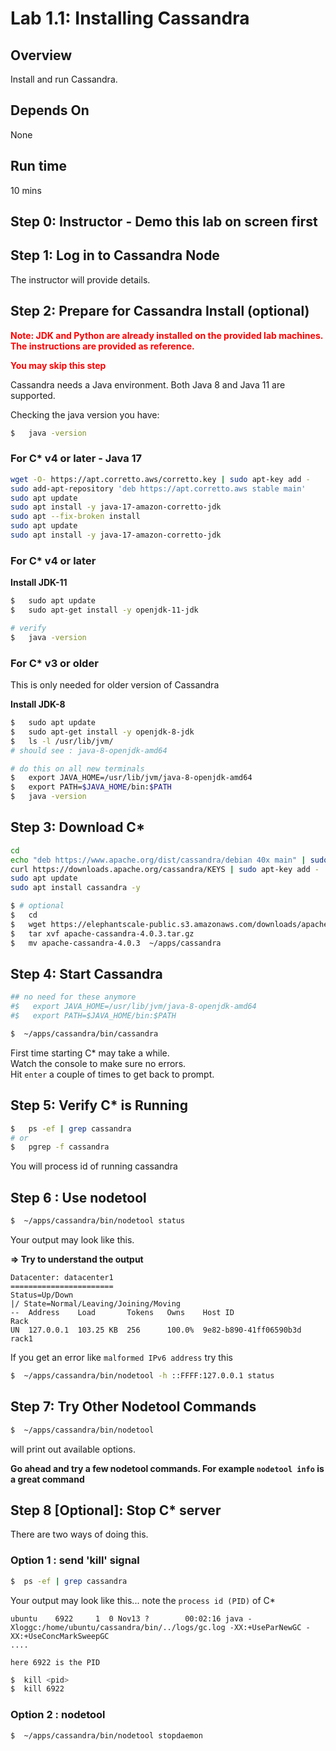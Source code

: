<link rel='stylesheet' href='../assets/css/main.css'/>

# Lab 1.1: Installing Cassandra

## Overview

Install and run Cassandra.

## Depends On

None

## Run time

10 mins

## Step 0: Instructor - Demo this lab on screen first

## Step 1: Log in to Cassandra Node

The instructor will provide details.

## Step 2: Prepare for Cassandra Install (optional)

<b> <span style="color:red;">
Note: JDK and Python are already installed on the provided lab machines.  The instructions are provided as reference.
</span></b>

<b> <span style="color:red;">
You may skip this step
</span></b>

Cassandra needs a Java environment.  Both Java 8 and Java 11 are supported.

Checking the java version you have:

```bash
$   java -version
```

### For C* v4 or later - Java 17
```bash
wget -O- https://apt.corretto.aws/corretto.key | sudo apt-key add -
sudo add-apt-repository 'deb https://apt.corretto.aws stable main'
sudo apt update
sudo apt install -y java-17-amazon-corretto-jdk
sudo apt --fix-broken install
sudo apt update
sudo apt install -y java-17-amazon-corretto-jdk
```

### For C* v4 or later

**Install JDK-11**

```bash
$   sudo apt update
$   sudo apt-get install -y openjdk-11-jdk

# verify
$   java -version
```


### For C* v3 or older

This is only needed for older version of Cassandra

**Install JDK-8**

```bash
$   sudo apt update
$   sudo apt-get install -y openjdk-8-jdk
$   ls -l /usr/lib/jvm/
# should see : java-8-openjdk-amd64

# do this on all new terminals
$   export JAVA_HOME=/usr/lib/jvm/java-8-openjdk-amd64
$   export PATH=$JAVA_HOME/bin:$PATH
$   java -version
```


## Step 3: Download C*

```bash
cd
echo "deb https://www.apache.org/dist/cassandra/debian 40x main" | sudo tee /etc/apt/sources.list.d/cassandra.sources.list
curl https://downloads.apache.org/cassandra/KEYS | sudo apt-key add -
sudo apt update
sudo apt install cassandra -y
```

```bash
$ # optional
$   cd
$   wget https://elephantscale-public.s3.amazonaws.com/downloads/apache-cassandra-4.0.3.tar.gz
$   tar xvf apache-cassandra-4.0.3.tar.gz
$   mv apache-cassandra-4.0.3  ~/apps/cassandra
```



## Step 4:  Start Cassandra

```bash
## no need for these anymore
#$   export JAVA_HOME=/usr/lib/jvm/java-8-openjdk-amd64
#$   export PATH=$JAVA_HOME/bin:$PATH
```

```bash
$  ~/apps/cassandra/bin/cassandra
```

First time starting C* may take a while.  
Watch the console to make sure no errors.  
Hit `enter` a couple of times to get back to prompt.  

## Step 5: Verify C* is Running

```bash
$   ps -ef | grep cassandra
# or
$   pgrep -f cassandra
```

You will process id of running cassandra

## Step 6 : Use nodetool

```bash
$  ~/apps/cassandra/bin/nodetool status
```

Your output may look like this.  

**=> Try to understand the output**

```text
Datacenter: datacenter1
=======================
Status=Up/Down
|/ State=Normal/Leaving/Joining/Moving
--  Address    Load       Tokens   Owns    Host ID                 Rack
UN  127.0.0.1  103.25 KB  256      100.0%  9e82-b890-41ff06590b3d  rack1
```

If you get an error like `malformed IPv6 address` try this

```bash
$  ~/apps/cassandra/bin/nodetool -h ::FFFF:127.0.0.1 status
```


## Step 7: Try Other Nodetool Commands

```bash
$  ~/apps/cassandra/bin/nodetool
```

will print out available options.

**Go ahead and try a few nodetool commands.  For example `nodetool info` is a great command**

## Step 8 [Optional]: Stop C* server

There are two ways of doing this.

### Option 1 : send 'kill' signal

```bash
$  ps -ef | grep cassandra
```

Your output may look like this... note the `process id (PID)` of C*

```text
ubuntu    6922     1  0 Nov13 ?        00:02:16 java -Xloggc:/home/ubuntu/cassandra/bin/../logs/gc.log -XX:+UseParNewGC -XX:+UseConcMarkSweepGC
....

here 6922 is the PID

```

```bash
$  kill <pid>
$  kill 6922
```

### Option 2 : nodetool

```bash
$  ~/apps/cassandra/bin/nodetool stopdaemon
```
